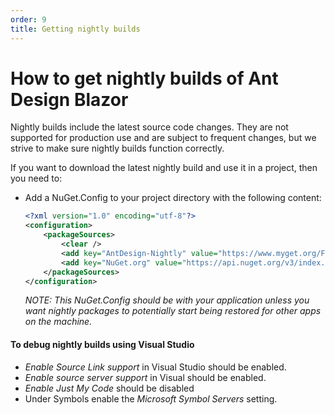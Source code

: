 ```yaml
---
order: 9
title: Getting nightly builds
---
```


How to get nightly builds of Ant Design Blazor
=======================================

Nightly builds include the latest source code changes. They are not supported for production use and are subject to frequent changes, but we strive to make sure nightly builds function correctly.

If you want to download the latest nightly build and use it in a project, then you need to:

- Add a NuGet.Config to your project directory with the following content:

  ```xml
  <?xml version="1.0" encoding="utf-8"?>
  <configuration>
      <packageSources>
          <clear />
          <add key="AntDesign-Nightly" value="https://www.myget.org/F/ant-design-blazor/api/v3/index.json" />
          <add key="NuGet.org" value="https://api.nuget.org/v3/index.json" />
      </packageSources>
  </configuration>
  ```

  *NOTE: This NuGet.Config should be with your application unless you want nightly packages to potentially start being restored for other apps on the machine.*

#### To debug nightly builds using Visual Studio

* *Enable Source Link support* in Visual Studio should be enabled.
* *Enable source server support* in Visual should be enabled.
* *Enable Just My Code* should be disabled
* Under Symbols enable the *Microsoft Symbol Servers* setting.
